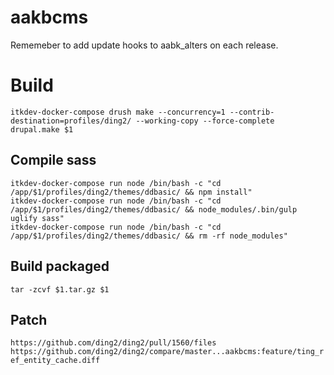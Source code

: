 # aakbcms

Rememeber to add update hooks to aabk_alters on each release.

# Build

`itkdev-docker-compose drush make --concurrency=1 --contrib-destination=profiles/ding2/ --working-copy --force-complete drupal.make $1` 

## Compile sass
```
itkdev-docker-compose run node /bin/bash -c "cd /app/$1/profiles/ding2/themes/ddbasic/ && npm install"
itkdev-docker-compose run node /bin/bash -c "cd /app/$1/profiles/ding2/themes/ddbasic/ && node_modules/.bin/gulp uglify sass"
itkdev-docker-compose run node /bin/bash -c "cd /app/$1/profiles/ding2/themes/ddbasic/ && rm -rf node_modules"
```

## Build packaged
`tar -zcvf $1.tar.gz $1`


## Patch
`https://github.com/ding2/ding2/pull/1560/files`
`https://github.com/ding2/ding2/compare/master...aakbcms:feature/ting_ref_entity_cache.diff`
